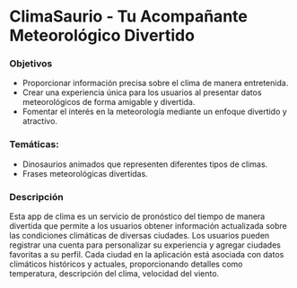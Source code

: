# ClimaSaurio - Tu Acompañante Meteorológico Divertido

### Objetivos

- Proporcionar información precisa sobre el clima de manera entretenida.
- Crear una experiencia única para los usuarios al presentar datos meteorológicos de forma amigable y divertida.
- Fomentar el interés en la meteorología mediante un enfoque divertido y atractivo.
  
### Temáticas:

- Dinosaurios animados que representen diferentes tipos de climas. 
- Frases meteorológicas divertidas.

### Descripción

Esta app de clima es un servicio de pronóstico del tiempo de manera divertida que permite a los usuarios obtener información actualizada sobre las condiciones climáticas de diversas ciudades. Los usuarios pueden registrar una cuenta para personalizar su experiencia y agregar ciudades favoritas a su perfil. Cada ciudad en la aplicación está asociada con datos climáticos históricos y actuales, proporcionando detalles como temperatura, descripción del clima, velocidad del viento.

